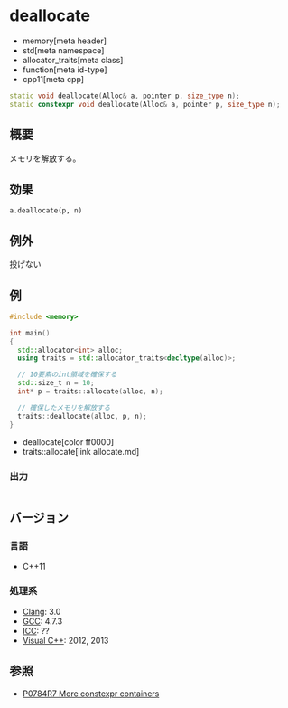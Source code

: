 # deallocate
* memory[meta header]
* std[meta namespace]
* allocator_traits[meta class]
* function[meta id-type]
* cpp11[meta cpp]

```cpp
static void deallocate(Alloc& a, pointer p, size_type n);               // C++17 まで
static constexpr void deallocate(Alloc& a, pointer p, size_type n);     // C++20 から
```

## 概要
メモリを解放する。


## 効果
`a.deallocate(p, n)`


## 例外
投げない


## 例
```cpp example
#include <memory>

int main()
{
  std::allocator<int> alloc;
  using traits = std::allocator_traits<decltype(alloc)>;

  // 10要素のint領域を確保する
  std::size_t n = 10;
  int* p = traits::allocate(alloc, n);

  // 確保したメモリを解放する
  traits::deallocate(alloc, p, n);
}
```
* deallocate[color ff0000]
* traits::allocate[link allocate.md]

### 出力
```
```


## バージョン
### 言語
- C++11

### 処理系
- [Clang](/implementation.md#clang): 3.0
- [GCC](/implementation.md#gcc): 4.7.3
- [ICC](/implementation.md#icc): ??
- [Visual C++](/implementation.md#visual_cpp): 2012, 2013


## 参照
- [P0784R7 More constexpr containers](http://www.open-std.org/jtc1/sc22/wg21/docs/papers/2019/p0784r7.html)
